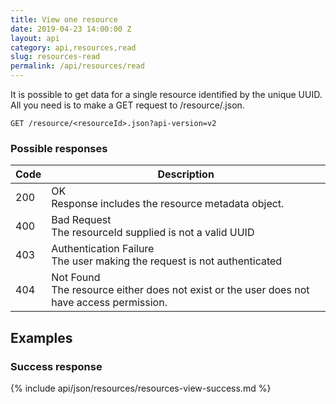 ```yaml
---
title: View one resource
date: 2019-04-23 14:00:00 Z
layout: api
category: api,resources,read
slug: resources-read
permalink: /api/resources/read
---
```

It is possible to get data for a single resource identified by the unique UUID. All you need is to make a GET request to /resource/<resourceId>.json.

```
GET /resource/<resourceId>.json?api-version=v2
```

### Possible responses

<table class="table-parameters">
    <thead>
        <tr>
            <th>Code</th>
            <th>Description</th>
        </tr>
    </thead>
    <tbody>
        <tr>
            <td>200</td>
            <td>OK<br/>
            Response includes the resource metadata object.</td>
        </tr>
        <tr>
            <td>400</td>
            <td>Bad Request<br/>
            The resourceId supplied is not a valid UUID</td>
        </tr>
        <tr>
            <td>403</td>
            <td>Authentication Failure<br/>
            The user making the request is not authenticated</td>
        </tr>
        <tr>
            <td>404</td>
            <td>Not Found<br/>
            The resource either does not exist or the user does not have access permission.</td>
        </tr>
    </tbody>
</table>

## Examples
### Success response

{% include api/json/resources/resources-view-success.md %}